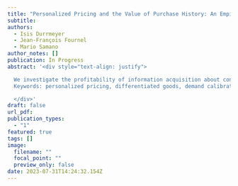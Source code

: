 ```yaml
---
title: "Personalized Pricing and the Value of Purchase History: An Empirical Perspective"
subtitle:
authors:
  - Isis Durrmeyer
  - Jean-François Fournel
  - Mario Samano
author_notes: []
publication: In Progress
abstract: '<div style="text-align: justify">

  We investigate the profitability of information acquisition about consumers’ prefer- ences and personalized pricing in differentiated products markets.
  Keywords: personalized pricing, differentiated goods, demand calibration, price competition. 

  </div>'
draft: false
url_pdf:
publication_types:
  - "1"
featured: true
tags: []
image:
  filename: ""
  focal_point: ""
  preview_only: false
date: 2023-07-31T14:24:32.154Z
---
```

